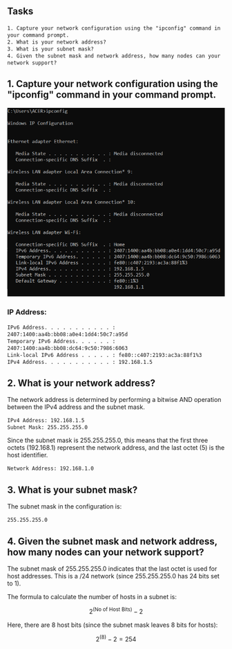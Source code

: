 ## Tasks
    1. Capture your network configuration using the "ipconfig" command in your command prompt.
    2. What is your network address?
    3. What is your subnet mask?
    4. Given the subnet mask and network address, how many nodes can your network support?

## 1. Capture your network configuration using the "ipconfig" command in your command prompt.

<img src="01.PNG">

### IP Address:

    IPv6 Address. . . . . . . . . . . : 2407:1400:aa4b:bb08:a0e4:1dd4:50c7:a95d
    Temporary IPv6 Address. . . . . . : 2407:1400:aa4b:bb08:dc64:9c50:7986:6063
    Link-local IPv6 Address . . . . . : fe80::c407:2193:ac3a:88f1%3
    IPv4 Address. . . . . . . . . . . : 192.168.1.5

## 2. What is your network address?

The network address is determined by performing a bitwise AND operation between the IPv4 address and the subnet mask.

    IPv4 Address: 192.168.1.5
    Subnet Mask: 255.255.255.0

Since the subnet mask is 255.255.255.0, this means that the first three octets (192.168.1) represent the network address, and the last octet (5) is the host identifier.

    Network Address: 192.168.1.0

## 3. What is your subnet mask?

The subnet mask in the configuration is:

    255.255.255.0

## 4. Given the subnet mask and network address, how many nodes can your network support?

The subnet mask of 255.255.255.0 indicates that the last octet is used for host addresses. This is a /24 network (since 255.255.255.0 has 24 bits set to 1).

The formula to calculate the number of hosts in a subnet is:

<div align="center">

$2^{(\text{No of Host Bits})} - 2$

</div>

Here, there are 8 host bits (since the subnet mask leaves 8 bits for hosts):

<div align="center">

$2^{(\text{8})} - 2 = 254$

</div>

